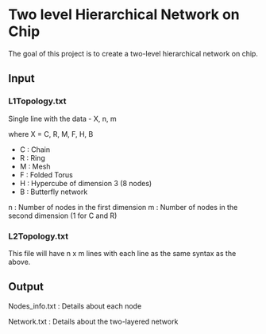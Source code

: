 # Two level Hierarchical Network on Chip

The goal of this project is to create a two-level hierarchical network on chip.

## Input

### L1Topology.txt 

Single line with the data - X, n, m

where X = C, R, M, F, H, B

- C : Chain
- R : Ring
- M : Mesh
- F : Folded Torus
- H : Hypercube of dimension 3 (8 nodes)
- B : Butterfly network

n : Number of nodes in the first dimension
m : Number of nodes in the second dimension (1 for C and R)

### L2Topology.txt

This file will have n x m lines with each line as the same syntax as the above.

## Output

Nodes_info.txt : Details about each node

Network.txt : Details about the two-layered network
